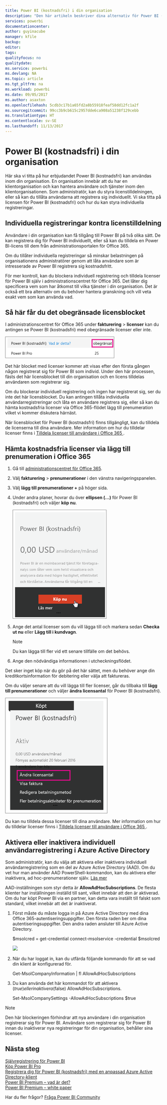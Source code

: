 ```yaml
---
title: Power BI (kostnadsfri) i din organisation
description: "Den här artikeln beskriver dina alternativ för Power BI (kostnadsfri) från ett organisationsperspektiv. Om du är administratör för din klient, visar det här hur du hanterar kostnadsfria registreringar."
services: powerbi
documentationcenter: 
author: guyinacube
manager: kfile
backup: 
editor: 
tags: 
qualityfocus: no
qualitydate: 
ms.service: powerbi
ms.devlang: NA
ms.topic: article
ms.tgt_pltfrm: na
ms.workload: powerbi
ms.date: 09/05/2017
ms.author: asaxton
ms.openlocfilehash: 5cdb3c17b1a65fd2a8b55918feaf58dd12fc1a2f
ms.sourcegitcommit: 99cc3b9cb615c2957dde6ca908a51238f129cebb
ms.translationtype: HT
ms.contentlocale: sv-SE
ms.lasthandoff: 11/13/2017
---
```

# <a name="power-bi-free-in-your-organization"></a>Power BI (kostnadsfri) i din organisation
Här ska vi titta på hur erbjudandet Power BI (kostnadsfri) kan användas inom din organisation. En organisation innebär att du har en klientorganisation och kan hantera användare och tjänster inom den klientorganisationen. Som administratör, kan du styra licenstilldelningen, eller så kan du tillåta användarna att registrera sig individuellt. Vi ska titta på licensen för Power BI (kostnadsfri) och hur du kan styra individuella registreringar.

## <a name="individual-sign-up-versus-license-assignment"></a>Individuella registreringar kontra licenstilldelning
Användare i din organisation kan få tillgång till Power BI på två olika sätt. De kan registrera dig för Power BI individuellt, eller så kan du tilldela en Power BI-licens till dem från administrationsportalen för Office 365.

Om du tillåter individuella registreringar så minskar belastningen på organisationens administratörer genom att låta användare som är intresserade av Power BI registrera sig kostnadsfritt.

För mer kontroll, kan du blockera individuell registrering och tilldela licenser för Power BI själv i administrationscentret för Office 365. Det låter dig specificera vem som har åtkomst till vilka tjänster i din organisation. Det är också ett bra alternativ om du behöver hantera granskning och vill veta exakt vem som kan använda vad.

## <a name="how-to-get-the-unlimited-license-block"></a>Så här får du det obegränsade licensblocket
I administrationscentret för Office 365 under **fakturering** > **licenser** kan du antingen se Power BI (kostnadsfri) med obegränsade licenser eller inte.

![](media/service-admin-service-free-in-your-organization/unlimited-licenses.png)

Det här blocket med licenser kommer att visas efter den första gången någon registrerat sig för Power BI som individ. Under den här processen, fästs det här licensblocket till din organisation och en licens tilldelas användaren som registrerar sig.

Om du blockerar individuell registrering och ingen har registrerat sig, ser du inte det här licensblocket. Du kan antingen tillåta individuella användarregistreringar och låta en användare registrera sig, eller så kan du hämta kostnadsfria licenser via Office 365-flödet lägg till prenumeration vilket vi kommer diskutera härnäst.

När licensblocket för Power BI (kostnadsfri) finns tillgängligt, kan du tilldela de licenserna till dina användare. Mer information om hur du tilldelar licenser finns i [Tilldela licenser till användare i Office 365 ](https://support.office.com/article/Assign-or-unassign-licenses-for-Office-365-for-business-997596b5-4173-4627-b915-36abac6786dc).

## <a name="getting-free-licenses-via-add-subscription-within-office-365"></a>Hämta kostnadsfria licenser via lägg till prenumeration i Office 365
1. Gå till [administrationscentret för Office 365](https://portal.office.com/admin/default.aspx).
2. Välj **fakturering** > **prenumerationer** i den vänstra navigeringspanelen.
3. Välj **lägg till prenumerationer +** på höger sida.
4. Under andra planer, hovrar du över **ellipsen (...)** för Power BI (kostnadsfri) och väljer **köp nu**.
   
    ![](media/service-admin-service-free-in-your-organization/buy-powerbi-free.png)
5. Ange det antal licenser som du vill lägga till och markera sedan **Checka ut nu** eller **Lägg till i kundvagn**.
   
   > [!NOTE]
   > Du kan lägga till fler vid ett senare tillfälle om det behövs.
   > 
   > 
6. Ange den nödvändiga informationen i utcheckningsflödet.

Det sker inget köp när du gör på det här sättet, men du behöver ange din kreditkortsinformation för debitering eller välja att faktureras.

Om du väljer senare att du vill lägga till fler licenser, går du tillbaka till **lägg till prenumerationer** och väljer **ändra licensantal** för Power BI (kostnadsfri).

![](media/service-admin-service-free-in-your-organization/change-license-quantity.png)

Du kan nu tilldela dessa licenser till dina användare. Mer information om hur du tilldelar licenser finns i [Tilldela licenser till användare i Office 365 ](https://support.office.com/article/Assign-or-unassign-licenses-for-Office-365-for-business-997596b5-4173-4627-b915-36abac6786dc).

## <a name="enable-or-disable-individual-user-sign-up-in-azure-active-directory"></a>Aktivera eller inaktivera individuell användarregistrering i Azure Active Directory
Som administratör, kan du välja att aktivera eller inaktivera individuell användarregistrering som en del av Azure Active Directory (AAD). Om du vet hur man använder AAD PowerShell-kommandon, kan du aktivera eller inaktivera, ad hoc-prenumerationer själv. [Läs mer](https://technet.microsoft.com/library/jj151815.aspx)

AAD-inställningen som styr detta är **AllowAdHocSubscriptions**. De flesta klienter har inställningen inställd till sant, vilket innebär att den är aktiverad. Om du har köpt Power BI via en partner, kan detta vara inställt till falskt som standard, vilket innebär att det är inaktiverat.

1. Först måste du måste logga in på Azure Active Directory med dina Office 365-autentiseringsuppgifter. Den första raden ber om dina autentiseringsuppgifter. Den andra raden ansluter till Azure Active Directory.
   
     $msolcred = get-credential   connect-msolservice -credential $msolcred
   
   ![](media/service-admin-service-free-in-your-organization/aad-signin.png)
2. När du har loggat in, kan du utfärda följande kommando för att se vad din klient är konfigurerad för.
   
     Get-MsolCompanyInformation | fl AllowAdHocSubscriptions
3. Du kan använda det här kommandot för att aktivera ($true) eller inaktivera ($false) AllowAdHocSubscriptions.
   
     Set-MsolCompanySettings -AllowAdHocSubscriptions $true

> [!NOTE]
> Den här blockeringen förhindrar att nya användare i din organisation registrerar sig för Power BI. Användare som registrerar sig för Power BI innan du inaktiverar nya registreringar för din organisation, behåller sina licenser.
> 
> 

## <a name="next-steps"></a>Nästa steg
[Självregistrering för Power BI](service-self-service-signup-for-power-bi.md)  
[Köp Power BI Pro](service-admin-purchasing-power-bi-pro.md)  
[Registrera dig för Power BI (kostnadsfri) med en anpassad Azure Active Directory-klient](developer/create-an-azure-active-directory-tenant.md)  
[Power BI Premium – vad är det?](service-premium.md)  
[Power BI Premium – white paper](https://aka.ms/pbipremiumwhitepaper)  

Har du fler frågor? [Fråga Power BI Community](http://community.powerbi.com/)

